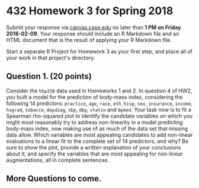 # 432 Homework 3 for Spring 2018

Submit your response via [canvas.case.edu](https://canvas.case.edu/) no later than **1 PM on Friday 2018-02-09**. Your response should include an R Markdown file and an HTML document that is the result of applying your R Markdown file. 

Start a separate R Project for Homework 3 as your first step, and place all of your work in that project's directory.

## Question 1. (20 points)

Consider the `hbp330` data used in Homeworks 1 and 2. In question 4 of HW2, you built a model for the prediction of body-mass index, considering the following 14 predictors: `practice`, `age`, `race`, `eth_hisp`, `sex`, `insurance`, `income`, `hsgrad`, `tobacco`, `depdiag`, `sbp`, `dbp`, `statin` and `bpmed`. Your task now is to fit a Spearman rho-squared plot to identify the candidate variables on which you might most reasonably try to address non-linearity in a model predicting body-mass index, now making use of as much of the data set that missing data allow. Which variables are most appealing candidates to add non-linear evaluations to a linear fit to the complete set of 14 predictors, and why? Be sure to show the plot, provide a written explanation of your conclusions about it, and specify the variables that are most appealing for non-linear augmentations, all in complete sentences.

## More Questions to come.
